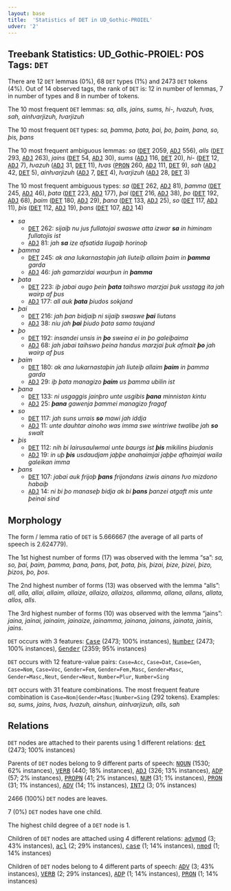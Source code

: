 ```yaml
---
layout: base
title:  'Statistics of DET in UD_Gothic-PROIEL'
udver: '2'
---
```


## Treebank Statistics: UD_Gothic-PROIEL: POS Tags: `DET`

There are 12 `DET` lemmas (0%), 68 `DET` types (1%) and 2473 `DET` tokens (4%).
Out of 14 observed tags, the rank of `DET` is: 12 in number of lemmas, 7 in number of types and 8 in number of tokens.

The 10 most frequent `DET` lemmas: <em>sa, alls, jains, sums, hi-, ƕazuh, ƕas, sah, ainƕarjizuh, ƕarjizuh</em>

The 10 most frequent `DET` types:  <em>sa, þamma, þata, þai, þo, þaim, þana, so, þis, þans</em>

The 10 most frequent ambiguous lemmas: <em>sa</em> (<tt><a href="got_proiel-pos-DET.html">DET</a></tt> 2059, <tt><a href="got_proiel-pos-ADJ.html">ADJ</a></tt> 556), <em>alls</em> (<tt><a href="got_proiel-pos-DET.html">DET</a></tt> 293, <tt><a href="got_proiel-pos-ADJ.html">ADJ</a></tt> 263), <em>jains</em> (<tt><a href="got_proiel-pos-DET.html">DET</a></tt> 54, <tt><a href="got_proiel-pos-ADJ.html">ADJ</a></tt> 30), <em>sums</em> (<tt><a href="got_proiel-pos-ADJ.html">ADJ</a></tt> 116, <tt><a href="got_proiel-pos-DET.html">DET</a></tt> 20), <em>hi-</em> (<tt><a href="got_proiel-pos-DET.html">DET</a></tt> 12, <tt><a href="got_proiel-pos-ADJ.html">ADJ</a></tt> 7), <em>ƕazuh</em> (<tt><a href="got_proiel-pos-ADJ.html">ADJ</a></tt> 31, <tt><a href="got_proiel-pos-DET.html">DET</a></tt> 11), <em>ƕas</em> (<tt><a href="got_proiel-pos-PRON.html">PRON</a></tt> 260, <tt><a href="got_proiel-pos-ADJ.html">ADJ</a></tt> 111, <tt><a href="got_proiel-pos-DET.html">DET</a></tt> 9), <em>sah</em> (<tt><a href="got_proiel-pos-ADJ.html">ADJ</a></tt> 42, <tt><a href="got_proiel-pos-DET.html">DET</a></tt> 5), <em>ainƕarjizuh</em> (<tt><a href="got_proiel-pos-ADJ.html">ADJ</a></tt> 7, <tt><a href="got_proiel-pos-DET.html">DET</a></tt> 4), <em>ƕarjizuh</em> (<tt><a href="got_proiel-pos-ADJ.html">ADJ</a></tt> 28, <tt><a href="got_proiel-pos-DET.html">DET</a></tt> 3)

The 10 most frequent ambiguous types:  <em>sa</em> (<tt><a href="got_proiel-pos-DET.html">DET</a></tt> 262, <tt><a href="got_proiel-pos-ADJ.html">ADJ</a></tt> 81), <em>þamma</em> (<tt><a href="got_proiel-pos-DET.html">DET</a></tt> 245, <tt><a href="got_proiel-pos-ADJ.html">ADJ</a></tt> 46), <em>þata</em> (<tt><a href="got_proiel-pos-DET.html">DET</a></tt> 223, <tt><a href="got_proiel-pos-ADJ.html">ADJ</a></tt> 177), <em>þai</em> (<tt><a href="got_proiel-pos-DET.html">DET</a></tt> 216, <tt><a href="got_proiel-pos-ADJ.html">ADJ</a></tt> 38), <em>þo</em> (<tt><a href="got_proiel-pos-DET.html">DET</a></tt> 192, <tt><a href="got_proiel-pos-ADJ.html">ADJ</a></tt> 68), <em>þaim</em> (<tt><a href="got_proiel-pos-DET.html">DET</a></tt> 180, <tt><a href="got_proiel-pos-ADJ.html">ADJ</a></tt> 29), <em>þana</em> (<tt><a href="got_proiel-pos-DET.html">DET</a></tt> 133, <tt><a href="got_proiel-pos-ADJ.html">ADJ</a></tt> 25), <em>so</em> (<tt><a href="got_proiel-pos-DET.html">DET</a></tt> 117, <tt><a href="got_proiel-pos-ADJ.html">ADJ</a></tt> 11), <em>þis</em> (<tt><a href="got_proiel-pos-DET.html">DET</a></tt> 112, <tt><a href="got_proiel-pos-ADJ.html">ADJ</a></tt> 19), <em>þans</em> (<tt><a href="got_proiel-pos-DET.html">DET</a></tt> 107, <tt><a href="got_proiel-pos-ADJ.html">ADJ</a></tt> 14)


* <em>sa</em>
  * <tt><a href="got_proiel-pos-DET.html">DET</a></tt> 262: <em>sijaiþ nu jus fullatojai swaswe atta izwar <b>sa</b> in himinam fullatojis ist</em>
  * <tt><a href="got_proiel-pos-ADJ.html">ADJ</a></tt> 81: <em>jah <b>sa</b> ize afsatida liugaiþ horinoþ</em>
* <em>þamma</em>
  * <tt><a href="got_proiel-pos-DET.html">DET</a></tt> 245: <em>ak ana lukarnastaþin jah liuteiþ allaim þaim in <b>þamma</b> garda</em>
  * <tt><a href="got_proiel-pos-ADJ.html">ADJ</a></tt> 46: <em>jah gamarzidai waurþun in <b>þamma</b></em>
* <em>þata</em>
  * <tt><a href="got_proiel-pos-DET.html">DET</a></tt> 223: <em>iþ jabai augo þein <b>þata</b> taihswo marzjai þuk usstagg ita jah wairp af þus</em>
  * <tt><a href="got_proiel-pos-ADJ.html">ADJ</a></tt> 177: <em>all auk <b>þata</b> þiudos sokjand</em>
* <em>þai</em>
  * <tt><a href="got_proiel-pos-DET.html">DET</a></tt> 216: <em>jah þan bidjaiþ ni sijaiþ swaswe <b>þai</b> liutans</em>
  * <tt><a href="got_proiel-pos-ADJ.html">ADJ</a></tt> 38: <em>niu jah <b>þai</b> þiudo þata samo taujand</em>
* <em>þo</em>
  * <tt><a href="got_proiel-pos-DET.html">DET</a></tt> 192: <em>insandei unsis in <b>þo</b> sweina ei in þo galeiþaima</em>
  * <tt><a href="got_proiel-pos-ADJ.html">ADJ</a></tt> 68: <em>jah jabai taihswo þeina handus marzjai þuk afmait <b>þo</b> jah wairp af þus</em>
* <em>þaim</em>
  * <tt><a href="got_proiel-pos-DET.html">DET</a></tt> 180: <em>ak ana lukarnastaþin jah liuteiþ allaim <b>þaim</b> in þamma garda</em>
  * <tt><a href="got_proiel-pos-ADJ.html">ADJ</a></tt> 29: <em>iþ þata managizo <b>þaim</b> us þamma ubilin ist</em>
* <em>þana</em>
  * <tt><a href="got_proiel-pos-DET.html">DET</a></tt> 133: <em>ni usgaggis jainþro unte usgibis <b>þana</b> minnistan kintu</em>
  * <tt><a href="got_proiel-pos-ADJ.html">ADJ</a></tt> 25: <em><b>þana</b> gawenja þammei managizo fragaf</em>
* <em>so</em>
  * <tt><a href="got_proiel-pos-DET.html">DET</a></tt> 117: <em>jah suns urrais <b>so</b> mawi jah iddja</em>
  * <tt><a href="got_proiel-pos-ADJ.html">ADJ</a></tt> 11: <em>unte dauhtar ainoho was imma swe wintriwe twalibe jah <b>so</b> swalt</em>
* <em>þis</em>
  * <tt><a href="got_proiel-pos-DET.html">DET</a></tt> 112: <em>nih bi Iairusaulwmai unte baurgs ist <b>þis</b> mikilins þiudanis</em>
  * <tt><a href="got_proiel-pos-ADJ.html">ADJ</a></tt> 19: <em>in uþ <b>þis</b> usdaudjam jaþþe anahaimjai jaþþe afhaimjai waila galeikan imma</em>
* <em>þans</em>
  * <tt><a href="got_proiel-pos-DET.html">DET</a></tt> 107: <em>jabai auk frijoþ <b>þans</b> frijondans izwis ainans ƕo mizdono habaiþ</em>
  * <tt><a href="got_proiel-pos-ADJ.html">ADJ</a></tt> 14: <em>ni bi þo manaseþ bidja ak bi <b>þans</b> þanzei atgaft mis unte þeinai sind</em>

## Morphology

The form / lemma ratio of `DET` is 5.666667 (the average of all parts of speech is 2.624779).

The 1st highest number of forms (17) was observed with the lemma “sa”: <em>sa, so, þai, þaim, þamma, þana, þans, þat, þata, þis, þizai, þize, þizei, þizo, þizos, þo, þos</em>.

The 2nd highest number of forms (13) was observed with the lemma “alls”: <em>all, alla, allai, allaim, allaize, allaizo, allaizos, allamma, allana, allans, allata, allos, alls</em>.

The 3rd highest number of forms (10) was observed with the lemma “jains”: <em>jaina, jainai, jainaim, jainaize, jainamma, jainana, jainans, jainata, jainis, jains</em>.

`DET` occurs with 3 features: <tt><a href="got_proiel-feat-Case.html">Case</a></tt> (2473; 100% instances), <tt><a href="got_proiel-feat-Number.html">Number</a></tt> (2473; 100% instances), <tt><a href="got_proiel-feat-Gender.html">Gender</a></tt> (2359; 95% instances)

`DET` occurs with 12 feature-value pairs: `Case=Acc`, `Case=Dat`, `Case=Gen`, `Case=Nom`, `Case=Voc`, `Gender=Fem`, `Gender=Fem,Masc`, `Gender=Masc`, `Gender=Masc,Neut`, `Gender=Neut`, `Number=Plur`, `Number=Sing`

`DET` occurs with 31 feature combinations.
The most frequent feature combination is `Case=Nom|Gender=Masc|Number=Sing` (292 tokens).
Examples: <em>sa, sums, jains, ƕas, ƕazuh, ainshun, ainƕarjizuh, alls, sah</em>


## Relations

`DET` nodes are attached to their parents using 1 different relations: <tt><a href="got_proiel-dep-det.html">det</a></tt> (2473; 100% instances)

Parents of `DET` nodes belong to 9 different parts of speech: <tt><a href="got_proiel-pos-NOUN.html">NOUN</a></tt> (1530; 62% instances), <tt><a href="got_proiel-pos-VERB.html">VERB</a></tt> (440; 18% instances), <tt><a href="got_proiel-pos-ADJ.html">ADJ</a></tt> (326; 13% instances), <tt><a href="got_proiel-pos-ADP.html">ADP</a></tt> (57; 2% instances), <tt><a href="got_proiel-pos-PROPN.html">PROPN</a></tt> (41; 2% instances), <tt><a href="got_proiel-pos-NUM.html">NUM</a></tt> (31; 1% instances), <tt><a href="got_proiel-pos-PRON.html">PRON</a></tt> (31; 1% instances), <tt><a href="got_proiel-pos-ADV.html">ADV</a></tt> (14; 1% instances), <tt><a href="got_proiel-pos-INTJ.html">INTJ</a></tt> (3; 0% instances)

2466 (100%) `DET` nodes are leaves.

7 (0%) `DET` nodes have one child.

The highest child degree of a `DET` node is 1.

Children of `DET` nodes are attached using 4 different relations: <tt><a href="got_proiel-dep-advmod.html">advmod</a></tt> (3; 43% instances), <tt><a href="got_proiel-dep-acl.html">acl</a></tt> (2; 29% instances), <tt><a href="got_proiel-dep-case.html">case</a></tt> (1; 14% instances), <tt><a href="got_proiel-dep-nmod.html">nmod</a></tt> (1; 14% instances)

Children of `DET` nodes belong to 4 different parts of speech: <tt><a href="got_proiel-pos-ADV.html">ADV</a></tt> (3; 43% instances), <tt><a href="got_proiel-pos-VERB.html">VERB</a></tt> (2; 29% instances), <tt><a href="got_proiel-pos-ADP.html">ADP</a></tt> (1; 14% instances), <tt><a href="got_proiel-pos-PRON.html">PRON</a></tt> (1; 14% instances)

